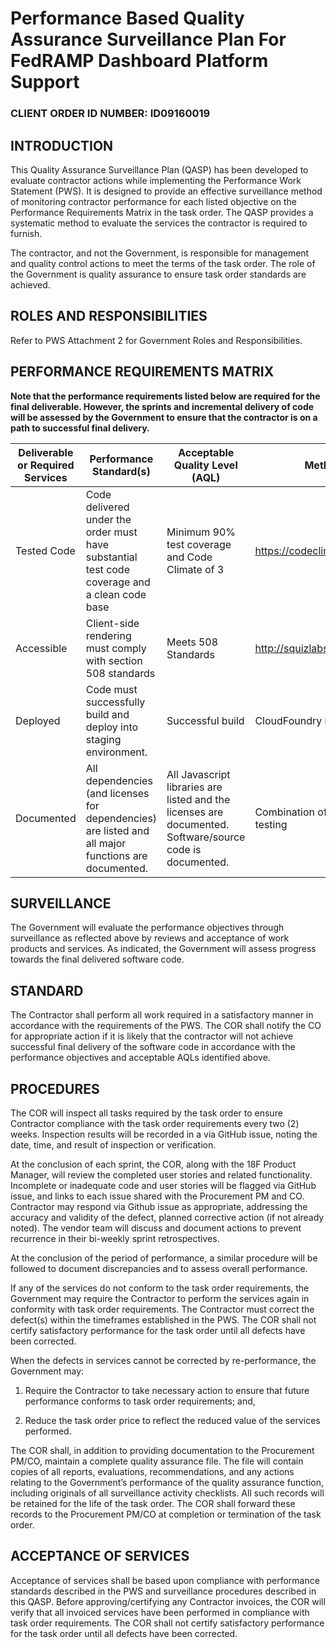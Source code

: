 # Performance Based Quality Assurance Surveillance Plan For FedRAMP Dashboard Platform Support
### CLIENT ORDER ID NUMBER: ID09160019

## INTRODUCTION

This Quality Assurance Surveillance Plan (QASP) has been developed to evaluate contractor actions while implementing the Performance Work Statement (PWS). It is designed to provide an effective surveillance method of monitoring contractor performance for each listed objective on the Performance Requirements Matrix in the task order. The QASP provides a systematic method to evaluate the services the contractor is required to furnish.

The contractor, and not the Government, is responsible for management and quality control actions to meet the terms of the task order. The role of the Government is quality assurance to ensure task order standards are achieved.

## ROLES AND RESPONSIBILITIES

Refer to PWS Attachment 2 for Government Roles and Responsibilities.

## PERFORMANCE REQUIREMENTS MATRIX

**Note that the performance requirements listed below are required for the final deliverable.  However, the sprints and incremental delivery of code will be assessed by the Government to ensure that the contractor is on a path to successful final delivery.**

Deliverable or Required Services | Performance Standard(s) | Acceptable Quality Level (AQL)| Method of Surveillance
------------------------|-------------------------------|-----------------------|-------------------
Tested Code	| Code delivered under the order must have substantial test code coverage and a clean code base	| Minimum 90% test coverage and Code Climate of 3	| https://codeclimate.com
Accessible |	Client-side rendering must comply with section 508 standards	| Meets 508 Standards |	http://squizlabs.github.io/HTML_CodeSniffer/
Deployed	| Code must successfully build and deploy into staging environment.	| Successful build | CloudFoundry logs
Documented |	All dependencies (and licenses for dependencies) are listed and all major functions are documented. | All Javascript libraries are listed and the licenses are documented. Software/source code is documented.| Combination of manual review and automatic testing

## SURVEILLANCE

The Government will evaluate the performance objectives through surveillance as reflected above by reviews and acceptance of work products and services.  As indicated, the Government will assess progress towards the final delivered software code.

## STANDARD

The Contractor shall perform all work required in a satisfactory manner in accordance with the requirements of the PWS. The COR shall notify the CO for appropriate action if it is likely that the contractor will not achieve successful final delivery of the software code in accordance with the performance objectives and acceptable AQLs identified above.

## PROCEDURES

The COR will inspect all tasks required by the task order to ensure Contractor compliance with the task order requirements every two (2) weeks. Inspection results will be recorded in a via GitHub issue, noting the date, time, and result of inspection or verification.  

At the conclusion of each sprint, the COR, along with the 18F Product Manager, will review the completed user stories and related functionality. Incomplete or inadequate code and user stories will be flagged via GitHub issue, and links to each issue shared with the Procurement PM and CO. Contractor may respond via Github issue as appropriate, addressing the accuracy and validity of the defect, planned corrective action (if not already noted). The vendor team will discuss and document actions to prevent recurrence in their bi-weekly sprint retrospectives.

At the conclusion of the period of performance, a similar procedure will be followed to document discrepancies and to assess overall performance.

If any of the services do not conform to the task order requirements, the Government may require the Contractor to perform the services again in conformity with task order requirements. The Contractor must correct the defect(s) within the timeframes established in the PWS. The COR shall not certify satisfactory performance for the task order until all defects have been corrected.

When the defects in services cannot be corrected by re-performance, the Government may:

1)	Require the Contractor to take necessary action to ensure that future performance conforms to task order requirements; and,

2)	Reduce the task order price to reflect the reduced value of the services performed.

The COR shall, in addition to providing documentation to the Procurement PM/CO, maintain a complete quality assurance file. The file will contain copies of all reports, evaluations, recommendations, and any actions relating to the Government’s performance of the quality assurance function, including originals of all surveillance activity checklists. All such records will be retained for the life of the task order. The COR shall forward these records to the Procurement PM/CO at completion or termination of the task order.

## ACCEPTANCE OF SERVICES

Acceptance of services shall be based upon compliance with performance standards described in the PWS and surveillance procedures described in this QASP. Before approving/certifying any Contractor invoices, the COR will verify that all invoiced services have been performed in compliance with task order requirements. The COR shall not certify satisfactory performance for the task order until all defects have been corrected.

